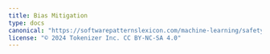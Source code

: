 ```yaml
---
title: Bias Mitigation
type: docs
canonical: "https://softwarepatternslexicon.com/machine-learning/safety-and-fairness-patterns/bias-mitigation"
license: "© 2024 Tokenizer Inc. CC BY-NC-SA 4.0"
---
```

